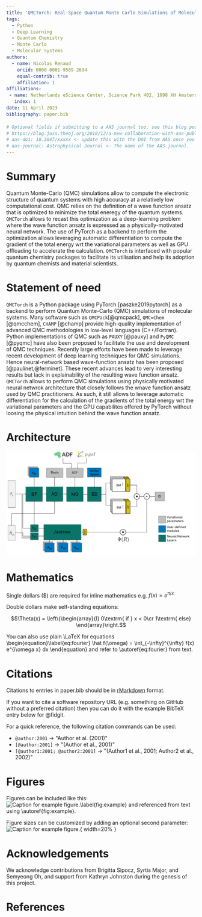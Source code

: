 ```yaml
---
title: 'QMCTorch: Real-Space Quantum Monte Carlo Simulations of Molecular Systems using PyTorch'
tags:
  - Python
  - Deep Learning
  - Quantum Chemistry
  - Monte Carlo
  - Molecular Systems
authors:
  - name: Nicolas Renaud
    orcid: 0000-0001-9589-2694
    equal-contrib: true
    affiliation: 1
affiliations:
 - name: Netherlands eScience Center, Science Park 402, 1098 XH Amsterdam, The Netherlands
   index: 1
date: 11 April 2023
bibliography: paper.bib

# Optional fields if submitting to a AAS journal too, see this blog post:
# https://blog.joss.theoj.org/2018/12/a-new-collaboration-with-aas-publishing
# aas-doi: 10.3847/xxxxx <- update this with the DOI from AAS once you know it.
# aas-journal: Astrophysical Journal <- The name of the AAS journal.
---
```


# Summary

Quantum Monte-Carlo (QMC) simulations allow to compute the electronic structure of quantum systems
with high accuracy at a relatively low computational cost. QMC relies on the definition of a wave
function ansatz that is optimized to minimize the total eneregy of the quantum systems. `QMCTorch`
allows to recast this optimization as a deep-learning problem where the wave function ansatz is expressed
as a physically-motivated neural network. The use of PyTorch as a backend to perform the optimization allows 
leveraging automatic differentiation to compute the gradient of the total energy wrt the variational parameters
as well as GPU offloading to accelerate the calculation. `QMCTorch` is interfaced with popular quantum chemistry packages
to facilitate its utilisation and help its adoption by quantum chemists and material scientists.  


# Statement of need

`QMCTorch` is a Python package using PyTorch [paszke2019pytorch] as a backend to perform Quantum Monte-Carlo (QMC) simulations of molecular systems. Many software such as `QMCPack`[@qmcpack], `QMC=Chem` [@qmcchem], `CHAMP` [@champ] provide high-quality implementation of advanced QMC methodologies in low-level languages (C++/Fortran).  Python implementations of QMC such as `PAUXY` [@pauxy] and `PyQMC` [@pyqmc] have also been proposed to facilitate the use and development of QMC techniques. Recently large efforts have been made to leverage recent development of deep learning techniques for QMC simulations. Hence neural-network based wave-function ansatz has been proposed [@paulinet,@ferminet]. These recent advances lead to very interesting results but lack in explainability of the resulting wave function ansatz. `QMCTorch` allows to perform QMC simulations using physically motivated neural netwrok architecture that closely follows the wnave function ansatz used by QMC practitioners. As such, it still allows to leverage automatic differentiation for the calculation of the gradients of the total energy wrt the variational parameters and the GPU capabilites offered by PyTorch without loosing the physical intuition behind the wave function ansatz. 


# Architecture
![General architectureof the neural network used by `QMCTorch` to encodie the wave function ansatz.\label{fig:arch}](qmctorch2.png)

# Mathematics

Single dollars ($) are required for inline mathematics e.g. $f(x) = e^{\pi/x}$

Double dollars make self-standing equations:

$$\Theta(x) = \left\{\begin{array}{l}
0\textrm{ if } x < 0\cr
1\textrm{ else}
\end{array}\right.$$

You can also use plain \LaTeX for equations
\begin{equation}\label{eq:fourier}
\hat f(\omega) = \int_{-\infty}^{\infty} f(x) e^{i\omega x} dx
\end{equation}
and refer to \autoref{eq:fourier} from text.

# Citations

Citations to entries in paper.bib should be in
[rMarkdown](http://rmarkdown.rstudio.com/authoring_bibliographies_and_citations.html)
format.

If you want to cite a software repository URL (e.g. something on GitHub without a preferred
citation) then you can do it with the example BibTeX entry below for @fidgit.

For a quick reference, the following citation commands can be used:
- `@author:2001`  ->  "Author et al. (2001)"
- `[@author:2001]` -> "(Author et al., 2001)"
- `[@author1:2001; @author2:2001]` -> "(Author1 et al., 2001; Author2 et al., 2002)"

# Figures

Figures can be included like this:
![Caption for example figure.\label{fig:example}](figure.png)
and referenced from text using \autoref{fig:example}.

Figure sizes can be customized by adding an optional second parameter:
![Caption for example figure.](figure.png){ width=20% }

# Acknowledgements

We acknowledge contributions from Brigitta Sipocz, Syrtis Major, and Semyeong
Oh, and support from Kathryn Johnston during the genesis of this project.

# References